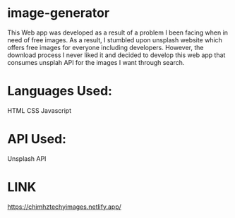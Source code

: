 # image-generator
 
This Web app was developed as a result of a problem I been facing when in need of free images. As a result, I stumbled upon unsplash website which offers free images for everyone including developers. However, the download process I never liked it and decided to develop this web app that consumes unsplah API for the images I want through search.

# Languages Used:

HTML
CSS
Javascript

# API Used:

Unsplash API

# LINK

 https://chimhztechyimages.netlify.app/
